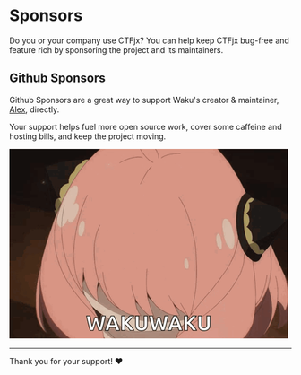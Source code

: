 # Sponsors

Do you or your company use CTFjx?
You can help keep CTFjx bug-free and feature rich by sponsoring
the project and its maintainers.

## Github Sponsors

Github Sponsors are a great way to support Waku's
creator & maintainer, [Alex][], directly.

Your support helps fuel more open source work,
cover some caffeine and hosting bills, and keep the project moving.

![wakuwaku](./static/wakuwaku.gif)

---

Thank you for your support! ❤️

[Alex]: https://github.com/sponsors/caffeine-addictt
